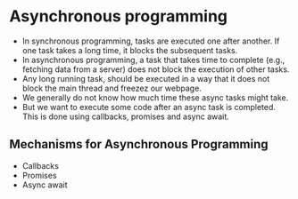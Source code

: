 # Asynchronous programming

- In synchronous programming, tasks are executed one after another. If one task takes a long time, it blocks the subsequent tasks.
- In asynchronous programming, a task that takes time to complete (e.g., fetching data from a server) does not block the execution of other tasks.
- Any long running task, should be executed in a way that it does not block the main thread and freezez our webpage.
- We generally do not know how much time these async tasks might take.
- But we want to execute some code after an async task is completed. This is done using callbacks, promises and async await.

## Mechanisms for Asynchronous Programming

- Callbacks
- Promises
- Async await
